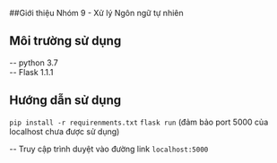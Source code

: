 ##Giới thiệu
Nhóm 9 - Xử lý Ngôn ngữ tự nhiên
## Môi trường sử dụng
-- python 3.7<br>
-- Flask 1.1.1
## Hướng dẫn sử dụng 
``` pip install -r requirenments.txt ```
``` flask run ``` (đảm bảo port 5000 của localhost chưa được sử dụng)

-- Truy cập trình duyệt vào đường link <code>localhost:5000<code>
